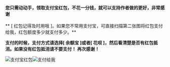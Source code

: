 
#### 您只需动动手，领取支付宝红包，不花一分钱，就可以支持作者做的更好，非常感谢

** [ 红包记得及时用哦 ]。如果您不常用支付宝，可直接扫描第二张图将红包支付给我，红包额度多少就支付多少。**

**支付的时候，支付方式请选择[ 余额宝 ]或者[ 花呗 ]，然后看清楚是否有红包抵消。如果没有红包抵消请不要支付！ 再次感谢！**

![支付宝红包](https://i.niupic.com/images/2019/11/14/_1678.png)![支付给我](https://i.niupic.com/images/2020/02/10/6nZY.png)
